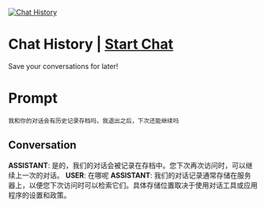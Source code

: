 
[![Chat History](https://flow-prompt-covers.s3.us-west-1.amazonaws.com/icon/futuristic/futu_10.png)](https://gptcall.net/chat.html?data=%7B%22contact%22%3A%7B%22id%22%3A%22nNyedIyTiWd_rmzunOIYz%22%2C%22flow%22%3Atrue%7D%7D)
# Chat History | [Start Chat](https://gptcall.net/chat.html?data=%7B%22contact%22%3A%7B%22id%22%3A%22nNyedIyTiWd_rmzunOIYz%22%2C%22flow%22%3Atrue%7D%7D)
Save your conversations for later!

# Prompt

```
我和你的对话会有历史记录存档吗，我退出之后，下次还能继续吗
```

## Conversation

**ASSISTANT**: 是的，我们的对话会被记录在存档中。您下次再次访问时，可以继续上一次的对话。
**USER**: 在哪呢
**ASSISTANT**: 我们的对话记录通常存储在服务器上，以便您下次访问时可以检索它们。具体存储位置取决于使用对话工具或应用程序的设置和政策。


